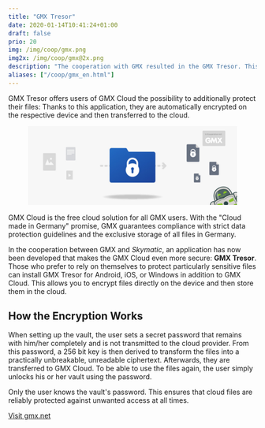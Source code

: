 ```yaml
---
title: "GMX Tresor"
date: 2020-01-14T10:41:24+01:00
draft: false
prio: 20
img: /img/coop/gmx.png
img2x: /img/coop/gmx@2x.png
description: "The cooperation with GMX resulted in the GMX Tresor. This provides users of GMX Cloud with the option to add further protection: With this application, they are automatically encrypted on the respective device and then transferred to the cloud."
aliases: ["/coop/gmx_en.html"]
---
```


GMX Tresor offers users of GMX Cloud the possibility to additionally protect their files: Thanks to this application, they are automatically encrypted on the respective device and then transferred to the cloud.

<figure class="mx-auto lg:w-10/12 w-full">
    <img class="w-full" src="/img/coop/gmx-banner.jpg">
</figure>

GMX Cloud is the free cloud solution for all GMX users. With the "Cloud made in Germany" promise, GMX guarantees compliance with strict data protection guidelines and the exclusive storage of all files in Germany.

In the cooperation between GMX and _Skymatic_, an application has now been developed that makes the GMX Cloud even more secure: **GMX Tresor**. Those who prefer to rely on themselves to protect particularly sensitive files can install GMX Tresor for Android, iOS, or Windows in addition to GMX Cloud. This allows you to encrypt files directly on the device and then store them in the cloud.

## How the Encryption Works
When setting up the vault, the user sets a secret password that remains with him/her completely and is not transmitted to the cloud provider. From this password, a 256 bit key is then derived to transform the files into a practically unbreakable, unreadable ciphertext. Afterwards, they are transferred to GMX Cloud. To be able to use the files again, the user simply unlocks his or her vault using the password.

Only the user knows the vault's password. This ensures that cloud files are reliably protected against unwanted access at all times.

<p class="text-center">
    <a class="btn btn-primary" href="https://www.gmx.net/cloud/verschluesselung/" target="_blank" rel="noopener"><i class="fas fa-link"></i> Visit gmx.net</a>
</p>

